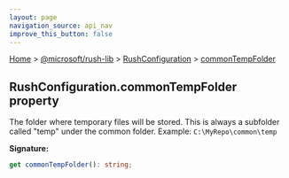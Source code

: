 ```yaml
---
layout: page
navigation_source: api_nav
improve_this_button: false
---
```



[Home](./index.md) &gt; [@microsoft/rush-lib](./rush-lib.md) &gt; [RushConfiguration](./rush-lib.rushconfiguration.md) &gt; [commonTempFolder](./rush-lib.rushconfiguration.commontempfolder.md)

## RushConfiguration.commonTempFolder property

The folder where temporary files will be stored. This is always a subfolder called "temp" under the common folder. Example: `C:\MyRepo\common\temp`

<b>Signature:</b>

```typescript
get commonTempFolder(): string;
```
